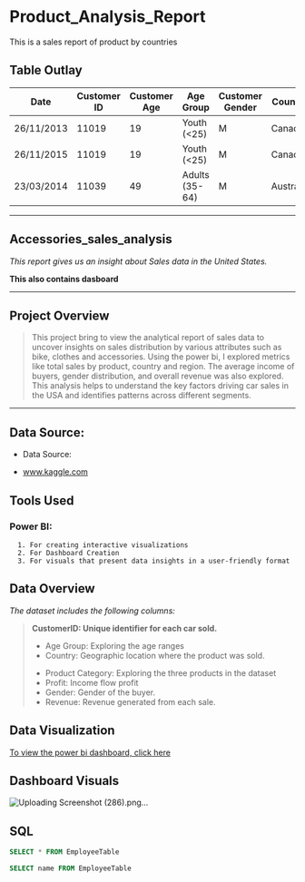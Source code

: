 # Product_Analysis_Report
This is a sales report of product by countries

## Table Outlay

|Date|	Customer ID|	Customer Age|	Age Group|	Customer Gender|	Country|	State|	Product Category|	Sub Category|	Product|	Frame Size|	Order Quantity|	Unit Cost|	Unit Price|	Cost|	Revenue|	Profit|
|------|------|------|------|------|-------|------|-------|-------|------|--------|-------|-------|---------|--------|-------|--------|
|26/11/2013|	11019|	19|	Youth (<25)|	M	|Canada|	British| Columbia|	Accessories|	Bike Racks|	Hitch Rack| - 4-Bike|		8|	45|	120|	360	|950	|590|
|26/11/2015|	11019|	19|	Youth (<25)|	M|	Canada|	British |Columbia|	Accessories|	Bike Racks|	Hitch Rack| - 4-Bike	|	8	|45|	120	|360	|950	|590|
|23/03/2014|	11039|	49|	Adults (35-64)|	M	|Australia|	New South Wales|	Accessories|	Bike Racks	|Hitch Rack| - 4-Bike	|	23|	45	|120|	1035	|2401|	1366|



---
##  Accessories_sales_analysis
_This report gives us an insight about Sales data in the United States._

__This also contains dasboard__

--- 
## Project Overview
> This project bring to view the analytical report of sales data to uncover insights on sales distribution by various attributes such as bike, clothes and accessories. Using the power bi, I explored metrics like total sales by product, country and region. The average income of buyers, gender distribution, and overall revenue was also explored.  This analysis helps to understand the key factors driving car sales in the USA and identifies patterns across different segments.

---

## Data Source: 
- Data Source:
+ www.kaggle.com
  
## Tools Used
### Power BI: 
      1. For creating interactive visualizations
      2. For Dashboard Creation 
      3. For visuals that present data insights in a user-friendly format


## Data Overview
_The dataset includes the following columns:_

> __CustomerID: Unique identifier for each car sold.__
> +	Age Group: Exploring the age ranges
> +	Country: Geographic location where the product was sold.
> -	Product Category: Exploring the three products in the dataset
> -	Profit: Income flow profit
> -	Gender: Gender of the buyer.
> -	Revenue: Revenue generated from each sale.

## Data Visualization
[To view the power bi dashboard, click here](https://ibb.co/9MmFX94)

## Dashboard Visuals

![Uploading Screenshot (286).png…]()

## SQL
```sql
SELECT * FROM EmployeeTable
```

```sql
SELECT name FROM EmployeeTable
```




